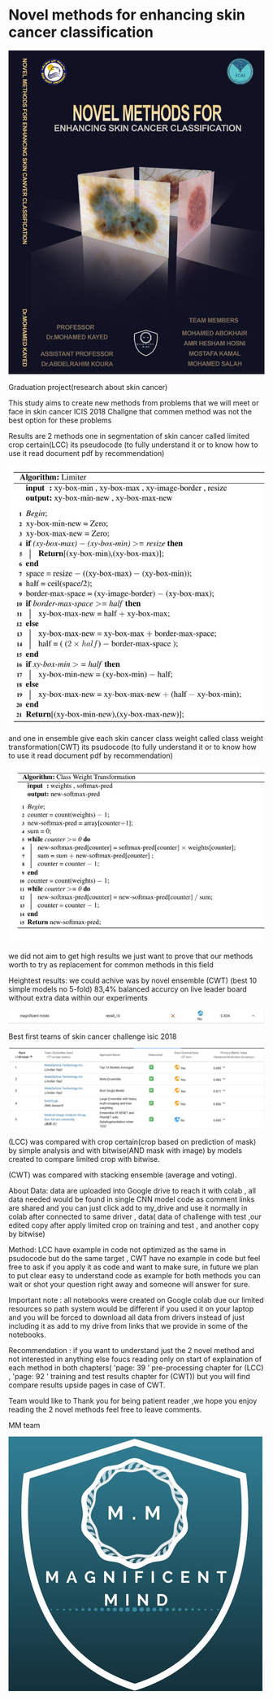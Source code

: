 # Novel methods for enhancing skin cancer classification

![](Graduation_project.jpg)

Graduation project(research about skin cancer)

This study aims to create new methods from problems that we will meet or face in skin cancer ICIS 2018 Challgne that commen method was not the best option for these problems

Results are 2 methods one in segmentation of skin cancer called limited crop certain(LCC) its pseudocode (to fully understand it or to know how to use it read document pdf by recommendation)

![](LCC.jpg) 

and one in ensemble give each skin cancer class weight called class weight transformation(CWT) its psudocode (to fully understand it or to know how to use it read document pdf by recommendation) 

![](CWT.jpg)   

we did not aim to get high results we just want to prove that our methods worth to try as replacement for common methods in this field

Heightest results: we could achive was by novel ensemble (CWT) (best 10 simple models no 5-fold) 83,4% balanced accurcy on live leader board without extra data within our experiments

![](Our_team.jpg)

Best first teams of skin cancer challenge isic 2018 

![](Teams.jpg)

(LCC) was compared with crop certain(crop based on prediction of mask) by simple analysis and with bitwise(AND mask with image) by models created to compare limited crop with bitwise.

(CWT) was compared with stacking ensemble (average and voting).

About Data: data are uploaded into Google drive to reach it with colab , all data needed would be found in single CNN model code as comment links are shared and you can just click add to my_drive and use it normally in colab after connected to same driver , data( data of challenge with test ,our edited copy after apply limited crop on training and test , and another copy by bitwise) 

Method: LCC have example in code not optimized as the same in psudocode but do the same target , CWT have no example in code but feel free to ask if you apply it as code and want to make sure, in future we plan to put clear easy to understand code as example for both methods you can wait or shot your question right away and someone will answer for sure.   

Important note : all notebooks were created on Google colab due our limited resources so path system would be different if you used it on your laptop and you will be forced to download all data from drivers instead of just including it as add to my drive from links that we provide in some of the notebooks.

Recommendation : if you want to understand just the 2 novel method and not interested in anything else foucs reading only on start of explaination of each method in both chapters( 'page: 39 ' pre-processing chapter for (LCC) , 'page: 92 ' training and test results chapter for (CWT)) but you will find compare results upside pages in case of CWT.

Team would like to Thank you for being patient reader ,we hope you enjoy reading the 2 novel methods feel free to leave comments.

MM team

![](mm.png)
